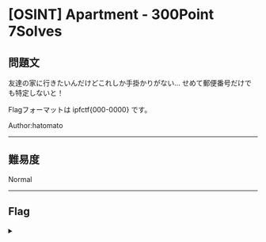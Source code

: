 # [OSINT] Apartment - 300Point 7Solves

## 問題文 

友達の家に行きたいんだけどこれしか手掛かりがない… せめて郵便番号だけでも特定しないと！

Flagフォーマットは ipfctf{000-0000} です。

Author:hatomato

---

## 難易度

Normal

---

## Flag
<details><summary></summary>

```
ipfctf{237-0068}
```

</details>